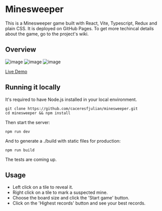 # Minesweeper

This is a Minesweeper game built with React, Vite, Typescript, Redux and plain CSS. It is deployed on GitHub Pages. To get more techincal details about the game, go to the project's wiki.

## Overview
![image](https://user-images.githubusercontent.com/47955341/235325607-c78c236a-50d0-4c82-bf62-b0c8932e2675.png)
![image](https://user-images.githubusercontent.com/47955341/235325622-0dbaaa76-daad-47da-add1-14e68e3ae384.png)
![image](https://user-images.githubusercontent.com/47955341/235325638-1f309d25-96f5-46c5-a7ea-f59a7269ad75.png)


[Live Demo](https://caceresfjulian.github.io/minesweeper/)

## Running it locally

It's required to have Node.js installed in your local environment.

```
git clone https://github.com/caceresfjulian/minesweeper.git
cd minesweeper && npm install
```

Then start the server:

```
npm run dev
```

And to generate a ./build with static files for production:

```
npm run build
```

The tests are coming up.

## Usage

- Left click on a tile to reveal it.
- Right click on a tile to mark a suspected mine.
- Choose the board size and click the 'Start game' button.
- Click on the 'Highest records' button and see your best records.
